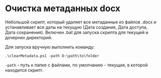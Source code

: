 # Очистка метаданных docx

Небольшой скрипт, который удаляет все метаданные из файлов .docx и устанавливает все даты на текущую (Дата создания, Дата доступа, Дата сохранения).
Включен .bat для запуска скрипта для текущей и дочерних директорий.

Для запуска вручную выполнить команду:

```console
.\clearMetadata.ps1 -path D:\path\to\folder
```

`-path` - путь к папке с файлами, по умолчанию - текущая, в которой находится скрипт.
